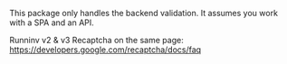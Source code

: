 This package only handles the backend validation. It assumes you work with a SPA and an API.

Runninv v2 & v3 Recaptcha on the same page:
https://developers.google.com/recaptcha/docs/faq